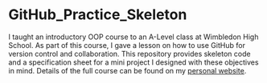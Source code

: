 # GitHub_Practice_Skeleton
I taught an introductory OOP course to an A-Level class at Wimbledon High School. As part of this course, I gave a lesson on how to use GitHub for version control and collaboration. This repository provides skeleton code and a specification sheet for a mini project I designed with these objectives in mind. Details of the full course can be found on my [personal website](http://www.ameliakhavari.com/). 
